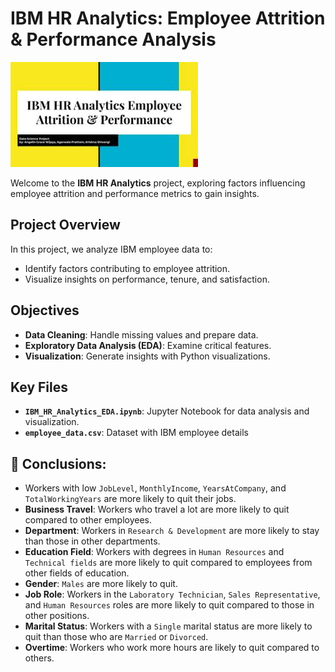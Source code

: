 # IBM HR Analytics: Employee Attrition & Performance Analysis
![Employee Attrition Analysis](https://github.com/ShaimaaAbdElkhalek/IBM-HR-Analytics-Employee-Attrition-Performance/blob/main/download.jpeg?raw=true)


Welcome to the **IBM HR Analytics** project, exploring factors influencing employee attrition and performance metrics to gain insights.

## Project Overview
In this project, we analyze IBM employee data to:
- Identify factors contributing to employee attrition.
- Visualize insights on performance, tenure, and satisfaction.

## Objectives
- **Data Cleaning**: Handle missing values and prepare data.
- **Exploratory Data Analysis (EDA)**: Examine critical features.
- **Visualization**: Generate insights with Python visualizations.

## Key Files
- **`IBM_HR_Analytics_EDA.ipynb`**: Jupyter Notebook for data analysis and visualization.
- **`employee_data.csv`**: Dataset with IBM employee details

## 📝 **Conclusions:**

- Workers with low `JobLevel`, `MonthlyIncome`, `YearsAtCompany`, and `TotalWorkingYears` are more likely to quit their jobs.
- **Business Travel**: Workers who travel a lot are more likely to quit compared to other employees.
- **Department**: Workers in `Research & Development` are more likely to stay than those in other departments.
- **Education Field**: Workers with degrees in `Human Resources` and `Technical fields` are more likely to quit compared to employees from other fields of education.
- **Gender**: `Males` are more likely to quit.
- **Job Role**: Workers in the `Laboratory Technician`, `Sales Representative`, and `Human Resources` roles are more likely to quit compared to those in other positions.
- **Marital Status**: Workers with a `Single` marital status are more likely to quit than those who are `Married` or `Divorced`.
- **Overtime**: Workers who work more hours are likely to quit compared to others.


